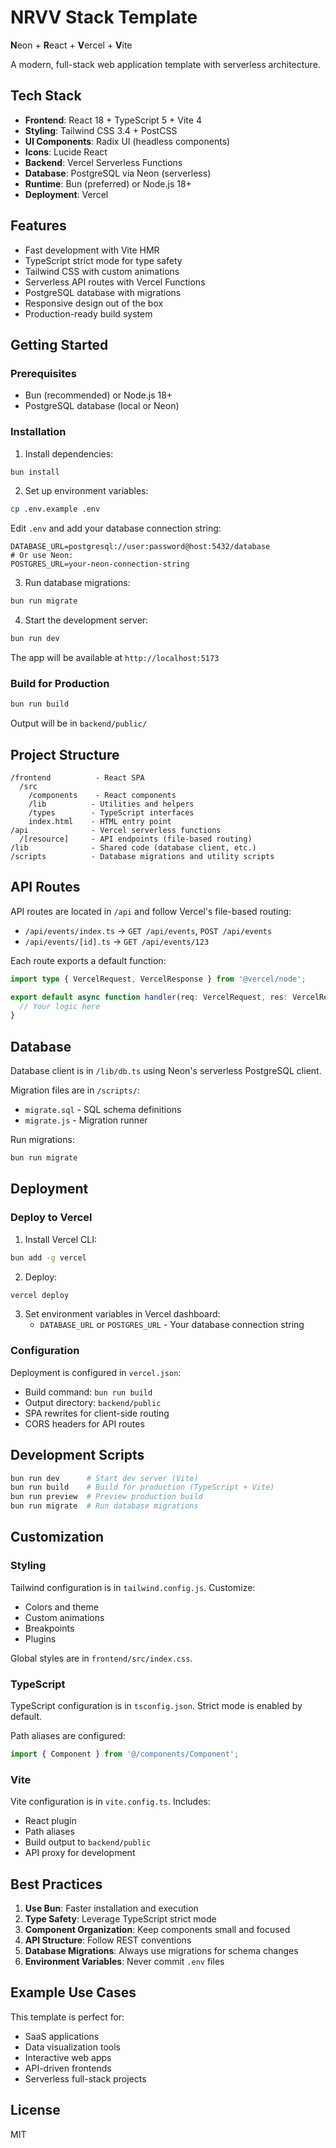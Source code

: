 # NRVV Stack Template

**N**eon + **R**eact + **V**ercel + **V**ite

A modern, full-stack web application template with serverless architecture.

## Tech Stack

- **Frontend**: React 18 + TypeScript 5 + Vite 4
- **Styling**: Tailwind CSS 3.4 + PostCSS
- **UI Components**: Radix UI (headless components)
- **Icons**: Lucide React
- **Backend**: Vercel Serverless Functions
- **Database**: PostgreSQL via Neon (serverless)
- **Runtime**: Bun (preferred) or Node.js 18+
- **Deployment**: Vercel

## Features

- Fast development with Vite HMR
- TypeScript strict mode for type safety
- Tailwind CSS with custom animations
- Serverless API routes with Vercel Functions
- PostgreSQL database with migrations
- Responsive design out of the box
- Production-ready build system

## Getting Started

### Prerequisites

- Bun (recommended) or Node.js 18+
- PostgreSQL database (local or Neon)

### Installation

1. Install dependencies:
```bash
bun install
```

2. Set up environment variables:
```bash
cp .env.example .env
```

Edit `.env` and add your database connection string:
```env
DATABASE_URL=postgresql://user:password@host:5432/database
# Or use Neon:
POSTGRES_URL=your-neon-connection-string
```

3. Run database migrations:
```bash
bun run migrate
```

4. Start the development server:
```bash
bun run dev
```

The app will be available at `http://localhost:5173`

### Build for Production

```bash
bun run build
```

Output will be in `backend/public/`

## Project Structure

```
/frontend          - React SPA
  /src
    /components    - React components
    /lib          - Utilities and helpers
    /types        - TypeScript interfaces
    index.html    - HTML entry point
/api              - Vercel serverless functions
  /[resource]     - API endpoints (file-based routing)
/lib              - Shared code (database client, etc.)
/scripts          - Database migrations and utility scripts
```

## API Routes

API routes are located in `/api` and follow Vercel's file-based routing:

- `/api/events/index.ts` → `GET /api/events`, `POST /api/events`
- `/api/events/[id].ts` → `GET /api/events/123`

Each route exports a default function:
```typescript
import type { VercelRequest, VercelResponse } from '@vercel/node';

export default async function handler(req: VercelRequest, res: VercelResponse) {
  // Your logic here
}
```

## Database

Database client is in `/lib/db.ts` using Neon's serverless PostgreSQL client.

Migration files are in `/scripts/`:
- `migrate.sql` - SQL schema definitions
- `migrate.js` - Migration runner

Run migrations:
```bash
bun run migrate
```

## Deployment

### Deploy to Vercel

1. Install Vercel CLI:
```bash
bun add -g vercel
```

2. Deploy:
```bash
vercel deploy
```

3. Set environment variables in Vercel dashboard:
   - `DATABASE_URL` or `POSTGRES_URL` - Your database connection string

### Configuration

Deployment is configured in `vercel.json`:
- Build command: `bun run build`
- Output directory: `backend/public`
- SPA rewrites for client-side routing
- CORS headers for API routes

## Development Scripts

```bash
bun run dev      # Start dev server (Vite)
bun run build    # Build for production (TypeScript + Vite)
bun run preview  # Preview production build
bun run migrate  # Run database migrations
```

## Customization

### Styling

Tailwind configuration is in `tailwind.config.js`. Customize:
- Colors and theme
- Custom animations
- Breakpoints
- Plugins

Global styles are in `frontend/src/index.css`.

### TypeScript

TypeScript configuration is in `tsconfig.json`. Strict mode is enabled by default.

Path aliases are configured:
```typescript
import { Component } from '@/components/Component';
```

### Vite

Vite configuration is in `vite.config.ts`. Includes:
- React plugin
- Path aliases
- Build output to `backend/public`
- API proxy for development

## Best Practices

1. **Use Bun**: Faster installation and execution
2. **Type Safety**: Leverage TypeScript strict mode
3. **Component Organization**: Keep components small and focused
4. **API Structure**: Follow REST conventions
5. **Database Migrations**: Always use migrations for schema changes
6. **Environment Variables**: Never commit `.env` files

## Example Use Cases

This template is perfect for:
- SaaS applications
- Data visualization tools
- Interactive web apps
- API-driven frontends
- Serverless full-stack projects

## License

MIT
